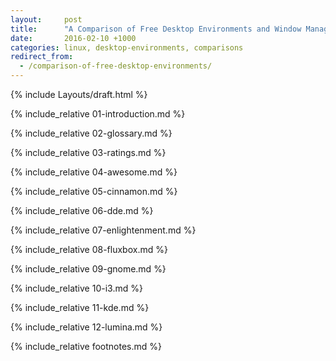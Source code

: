 ```yaml
---
layout:     post
title:      "A Comparison of Free Desktop Environments and Window Managers"
date:       2016-02-10 +1000
categories: linux, desktop-environments, comparisons
redirect_from:
  - /comparison-of-free-desktop-environments/
---
```


{% include Layouts/draft.html %}

{% include_relative 01-introduction.md %}

{% include_relative 02-glossary.md %}

{% include_relative 03-ratings.md %}

{% include_relative 04-awesome.md %}

{% include_relative 05-cinnamon.md %}

{% include_relative 06-dde.md %}

{% include_relative 07-enlightenment.md %}

{% include_relative 08-fluxbox.md %}

{% include_relative 09-gnome.md %}

{% include_relative 10-i3.md %}

{% include_relative 11-kde.md %}

{% include_relative 12-lumina.md %}

{% include_relative footnotes.md %}
